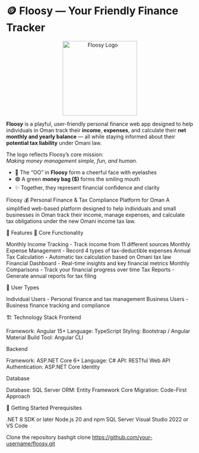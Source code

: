 
<h1>🪙 Floosy — Your Friendly Finance Tracker</h1>

<p align="center">
  <img src="https://github.com/user-attachments/assets/6bcdae32-e4e2-4581-962e-9803975e8049" alt="Floosy Logo" width="200"/>
</p>

<p><strong>Floosy</strong> is a playful, user-friendly personal finance web app designed to help individuals in Oman track their <strong>income</strong>, <strong>expenses</strong>, and calculate their <strong>net monthly and yearly balance</strong> — all while staying informed about their <strong>potential tax liability</strong> under Omani law.</p>

<p>The logo reflects Floosy’s core mission:<br>
<em>Making money management simple, fun, and human.</em></p>

<ul>
  <li>💙 The “OO” in <strong>Floosy</strong> form a cheerful face with eyelashes</li>
  <li>🟢 A green <strong>money bag ($)</strong> forms the smiling mouth</li>
  <li>✨ Together, they represent financial confidence and clarity</li>
</ul>

Floosy 💰
Personal Finance & Tax Compliance Platform for Oman
A simplified web-based platform designed to help individuals and small businesses in Oman track their income, manage expenses, and calculate tax obligations under the new Omani income tax law.

🌟 Features
💼 Core Functionality

Monthly Income Tracking - Track income from 11 different sources
Monthly Expense Management - Record 4 types of tax-deductible expenses
Annual Tax Calculation - Automatic tax calculation based on Omani tax law
Financial Dashboard - Real-time insights and key financial metrics
Monthly Comparisons - Track your financial progress over time
Tax Reports - Generate annual reports for tax filing

👥 User Types

Individual Users - Personal finance and tax management
Business Users - Business finance tracking and compliance


🏗️ Technology Stack
Frontend

Framework: Angular 15+
Language: TypeScript
Styling: Bootstrap / Angular Material
Build Tool: Angular CLI

Backend

Framework: ASP.NET Core 6+
Language: C#
API: RESTful Web API
Authentication: ASP.NET Core Identity

Database

Database: SQL Server
ORM: Entity Framework Core
Migration: Code-First Approach

🚀 Getting Started
Prerequisites

.NET 8 SDK or later
Node.js 20 and npm
SQL Server 
Visual Studio 2022 or VS Code

Clone the repository
bashgit clone https://github.com/your-username/floosy.git
